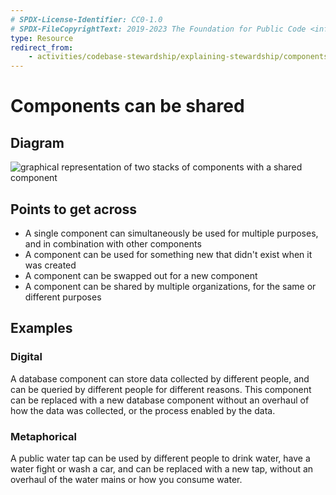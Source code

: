 ```yaml
---
# SPDX-License-Identifier: CC0-1.0
# SPDX-FileCopyrightText: 2019-2023 The Foundation for Public Code <info@publiccode.net>
type: Resource
redirect_from:
    - activities/codebase-stewardship/explaining-stewardship/components-shared
---
```


# Components can be shared

## Diagram

![graphical representation of two stacks of components with a shared component](shared-components.svg)

## Points to get across

* A single component can simultaneously be used for multiple purposes, and in combination with other components
* A component can be used for something new that didn't exist when it was created
* A component can be swapped out for a new component
* A component can be shared by multiple organizations, for the same or different purposes

## Examples

### Digital

A database component can store data collected by different people, and can be queried by different people for different reasons. This component can be replaced with a new database component without an overhaul of how the data was collected, or the process enabled by the data.

### Metaphorical

A public water tap can be used by different people to drink water, have a water fight or wash a car, and can be replaced with a new tap, without an overhaul of the water mains or how you consume water.

